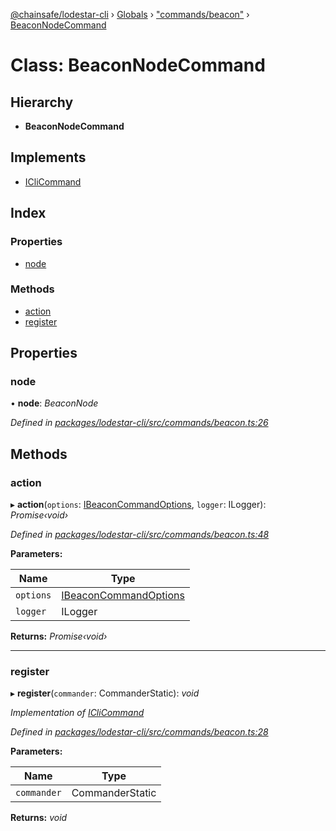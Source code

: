 [@chainsafe/lodestar-cli](../README.md) › [Globals](../globals.md) › ["commands/beacon"](../modules/_commands_beacon_.md) › [BeaconNodeCommand](_commands_beacon_.beaconnodecommand.md)

# Class: BeaconNodeCommand

## Hierarchy

* **BeaconNodeCommand**

## Implements

* [ICliCommand](../interfaces/_commands_interface_.iclicommand.md)

## Index

### Properties

* [node](_commands_beacon_.beaconnodecommand.md#node)

### Methods

* [action](_commands_beacon_.beaconnodecommand.md#action)
* [register](_commands_beacon_.beaconnodecommand.md#register)

## Properties

###  node

• **node**: *BeaconNode*

*Defined in [packages/lodestar-cli/src/commands/beacon.ts:26](https://github.com/ChainSafe/lodestar/blob/c806550/packages/lodestar-cli/src/commands/beacon.ts#L26)*

## Methods

###  action

▸ **action**(`options`: [IBeaconCommandOptions](../interfaces/_commands_beacon_.ibeaconcommandoptions.md), `logger`: ILogger): *Promise‹void›*

*Defined in [packages/lodestar-cli/src/commands/beacon.ts:48](https://github.com/ChainSafe/lodestar/blob/c806550/packages/lodestar-cli/src/commands/beacon.ts#L48)*

**Parameters:**

Name | Type |
------ | ------ |
`options` | [IBeaconCommandOptions](../interfaces/_commands_beacon_.ibeaconcommandoptions.md) |
`logger` | ILogger |

**Returns:** *Promise‹void›*

___

###  register

▸ **register**(`commander`: CommanderStatic): *void*

*Implementation of [ICliCommand](../interfaces/_commands_interface_.iclicommand.md)*

*Defined in [packages/lodestar-cli/src/commands/beacon.ts:28](https://github.com/ChainSafe/lodestar/blob/c806550/packages/lodestar-cli/src/commands/beacon.ts#L28)*

**Parameters:**

Name | Type |
------ | ------ |
`commander` | CommanderStatic |

**Returns:** *void*
